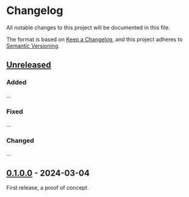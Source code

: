 # Changelog

All notable changes to this project will be documented in this file.

The format is based on [Keep a Changelog](https://keepachangelog.com/en/1.0.0/),
and this project adheres to [Semantic Versioning](https://semver.org/spec/v2.0.0.html).

## [Unreleased]

### Added

...

### Fixed

...

### Changed

...

## [0.1.0.0] - 2024-03-04

First release, a proof of concept.

[unreleased]: https://github.com/someodd/gopherden/compare/v0.1.0.0...HEAD
[0.1.0.0]: https://github.com/someodd/gopherden/release/v0.1.0.0
